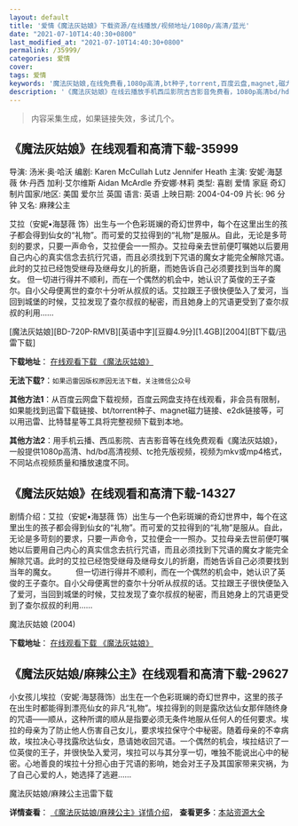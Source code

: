 ```yaml
---
layout: default
title: '爱情《魔法灰姑娘》下载资源/在线播放/视频地址/1080p/高清/蓝光'
date: "2021-07-10T14:40:30+0800"
last_modified_at: "2021-07-10T14:40:30+0800"
permalink: /35999/
categories: 爱情
cover:
tags: 爱情
keywords: '魔法灰姑娘,在线免费看,1080p高清,bt种子,torrent,百度云盘,magnet,磁力链,迅雷下载资源'
description: '《魔法灰姑娘》在线云播放手机西瓜影院吉吉影音免费看，1080p高清bd/hd未删减完整版和tc抢先枪版，mkv/mp4格式，附带bt/torrent种子、magnet/磁力链、百度云盘、网盘资源迅雷下载链接'
---
```


>内容采集生成，如果链接失效，多试几个。


## 《魔法灰姑娘》在线观看和高清下载-35999

导演: 汤米·奥·哈沃 编剧: Karen McCullah Lutz Jennifer Heath 主演: 安妮·海瑟薇 休·丹西 加利·艾尔维斯 Aidan McArdle 乔安娜·林莉 类型: 喜剧 爱情 家庭 奇幻 制片国家/地区: 美国 爱尔兰 英国 语言: 英语 上映日期: 2004-04-09 片长: 96 分钟 又名: 麻辣公主

艾拉（安妮•海瑟薇 饰）出生与一个色彩斑斓的奇幻世界中，每个在这里出生的孩子都会得到仙女的“礼物”。而可爱的艾拉得到的“礼物”是服从。自此，无论是多苛刻的要求，只要一声命令，艾拉便会一一照办。艾拉母亲去世前便叮嘱她以后要用自己内心的真实信念去抗行咒语，而且必须找到下咒语的魔女才能完全解除咒语。此时的艾拉已经饱受继母及继母女儿的折磨，而她告诉自己必须要找到当年的魔女。 但一切进行得并不顺利，而在一个偶然的机会中，她认识了英俊的王子查尔。自小父母便离世的查尔十分听从叔叔的话。艾拉跟王子很快便坠入了爱河，当回到城堡的时候，艾拉发现了查尔叔叔的秘密，而且她身上的咒语更受到了查尔叔叔的利用……


[魔法灰姑娘][BD-720P-RMVB][英语中字][豆瓣4.9分][1.4GB][2004][BT下载/迅雷下载]

**下载地址**： [在线观看下载 《魔法灰姑娘》](https://www.btdx8.com/torrent/ella_enchanted_2004.html) 


**无法下载?**：`如果迅雷因版权原因无法下载，关注微信公众号 `

**其他方法1**：从百度云网盘下载视频，百度云网盘支持在线观看，非会员有限制，如果能找到迅雷下载链接、bt/torrent种子、magnet磁力链接、e2dk链接等，可以用迅雷、比特彗星等工具将完整视频下载到本地。

**其他方法2**：用手机云播、西瓜影院、吉吉影音等在线免费观看《魔法灰姑娘》，一般提供1080p高清、hd/bd高清视频、tc抢先版视频，视频为mkv或mp4格式，不同站点视频质量和播放速度不同。


## 《魔法灰姑娘》在线观看和高清下载-14327

剧情介绍：艾拉（安妮•海瑟薇 饰）出生与一个色彩斑斓的奇幻世界中，每个在这里出生的孩子都会得到仙女的“礼物”。而可爱的艾拉得到的“礼物”是服从。自此，无论是多苛刻的要求，只要一声命令，艾拉便会一一照办。艾拉母亲去世前便叮嘱她以后要用自己内心的真实信念去抗行咒语，而且必须找到下咒语的魔女才能完全解除咒语。此时的艾拉已经饱受继母及继母女儿的折磨，而她告诉自己必须要找到当年的魔女。  　　但一切进行得并不顺利，而在一个偶然的机会中，她认识了英俊的王子查尔。自小父母便离世的查尔十分听从叔叔的话。艾拉跟王子很快便坠入了爱河，当回到城堡的时候，艾拉发现了查尔叔叔的秘密，而且她身上的咒语更受到了查尔叔叔的利用……


魔法灰姑娘 (2004)

**下载地址**： [在线观看下载 《魔法灰姑娘》](https://www.btbtdy.me/btdy/dy5293.html) 


## 《魔法灰姑娘/麻辣公主》在线观看和高清下载-29627

小女孩儿埃拉（安妮&middot;海瑟薇饰）出生在一个色彩斑斓的奇幻世界中，这里的孩子在出生时都能得到漂亮仙女的非凡“礼物”。埃拉得到的则是露欣达仙女那伴随终身的咒语&mdash;—顺从，这种所谓的顺从是指要必须无条件地服从任何人的任何要求。埃拉的母亲为了防止他人伤害自己女儿，要求埃拉保守个中秘密。随着母亲的不幸病故，埃拉决心寻找露欣达仙女，恳请她收回咒语。一个偶然的机会，埃拉结识了一位英俊的王子，并很快坠入爱河，埃拉可以与其分享一切，唯独不能说出心中的秘密。心地善良的埃拉十分担心由于咒语的影响，她会对王子及其国家带来灾祸，为了自己心爱的人，她选择了逃避……


魔法灰姑娘/麻辣公主迅雷下载

**详情查看**： [《魔法灰姑娘/麻辣公主》详情介绍](/movie/29627/)， **查看更多**：[本站资源大全](/movie/t/all/)

